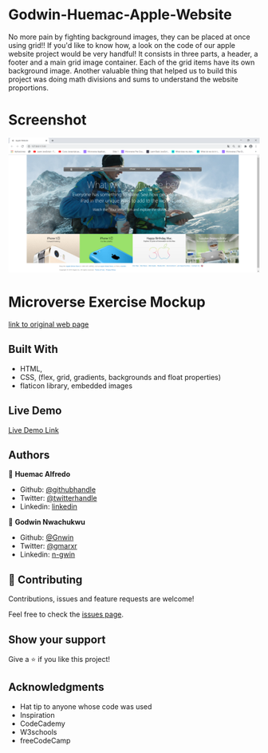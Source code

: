 # Godwin-Huemac-Apple-Website
No more pain by fighting background images, they can be placed at once using grid!! If you'd like to know how, a look on the code of our apple website project would be very handful! It consists in three parts, a header, a footer and a main grid image container. Each of the grid items have its own background image. Another valuable thing that helped us to build this project was doing math divisions and sums to understand the website proportions. 

# Screenshot

![screenshot](https://github.com/Gnwin/Godwin-Huemac-Apple-Website/blob/apple/assets/images/apple_screenshot.PNG)

# Microverse Exercise Mockup

[link to original web page](https://web.archive.org/web/20140301004610/http://www.apple.com/)

## Built With

- HTML,
- CSS, (flex, grid, gradients, backgrounds and float properties)
- flaticon library, embedded images

## Live Demo

[Live Demo Link]()

## Authors

👤 **Huemac Alfredo**

- Github: [@githubhandle](https://github.com/Huemac-Alfredo)
- Twitter: [@twitterhandle](https://twitter.com/AlfredoHuemac)
- Linkedin: [linkedin](https://www.linkedin.com/in/alfredo-huemac-c%C3%B3rdova-173b481b2/)

👤 **Godwin Nwachukwu**

- Github: [@Gnwin](https://github.com/Gnwin)
- Twitter: [@gmarxr](https://twitter.com/gmarxr)
- Linkedin: [n-gwin](https://linkedin.com/in/n-gwin)

## 🤝 Contributing

Contributions, issues and feature requests are welcome!

Feel free to check the [issues page](https://github.com/Gnwin/Godwin-Huemac-Apple-Website/issues/1).

## Show your support

Give a ⭐️ if you like this project!

## Acknowledgments

- Hat tip to anyone whose code was used
- Inspiration
- CodeCademy
- W3schools
- freeCodeCamp
